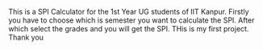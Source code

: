 This is a SPI Calculator for the 1st Year UG students of IIT Kanpur.
Firstly you have to choose which is semester you want to calculate the SPI.
After which select the grades and you will get the SPI.
THis is my first project.
Thank you
